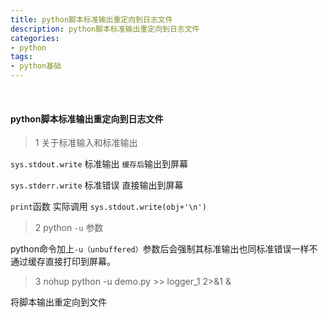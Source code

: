 ```yaml
---
title: python脚本标准输出重定向到日志文件
description: python脚本标准输出重定向到日志文件
categories:
- python
tags:
- python基础
---
```


<br>

#### python脚本标准输出重定向到日志文件



> 1 关于标准输入和标准输出

`sys.stdout.write` 标准输出 `缓存后`输出到屏幕

`sys.stderr.write` 标准错误 直接输出到屏幕


`print`函数 实际调用 `sys.stdout.write(obj+'\n')`


> 2 python `-u` 参数


python命令加上`-u（unbuffered）`参数后会强制其标准输出也同标准错误一样不通过缓存直接打印到屏幕。

> 3 nohup python -u demo.py >> logger_1 2>&1 &

将脚本输出重定向到文件